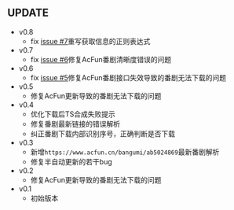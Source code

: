 ## UPDATE  
* v0.8 
    * fix [issue #7](https://github.com/nICEnnnnnnnLee/AcFunDown/issues/7)重写获取信息的正则表达式
* v0.7 
    * fix [issue #6](https://github.com/nICEnnnnnnnLee/AcFunDown/issues/6)修复AcFun番剧清晰度错误的问题
* v0.6 
    * fix [issue #5](https://github.com/nICEnnnnnnnLee/AcFunDown/issues/5)修复AcFun番剧接口失效导致的番剧无法下载的问题
* v0.5 
    * 修复AcFun更新导致的番剧无法下载的问题
* v0.4 
    * 优化下载后TS合成失败提示  
    * 修复番剧最新链接的错误解析  
    * 纠正番剧下载内部识别序号，正确判断是否下载
* v0.3 
    * 新增`https://www.acfun.cn/bangumi/ab5024869`最新番剧解析  
    * 修复半自动更新的若干bug  
* v0.2 
    * 修复AcFun更新导致的番剧无法下载的问题
* v0.1 
    * 初始版本